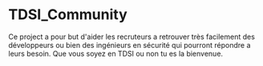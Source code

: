# TDSI_Community
Ce project a pour but d'aider les recruteurs a retrouver très facilement des développeurs ou bien des ingénieurs en sécurité qui pourront répondre a leurs besoin. Que vous soyez en TDSI ou non tu es la bienvenue.   
